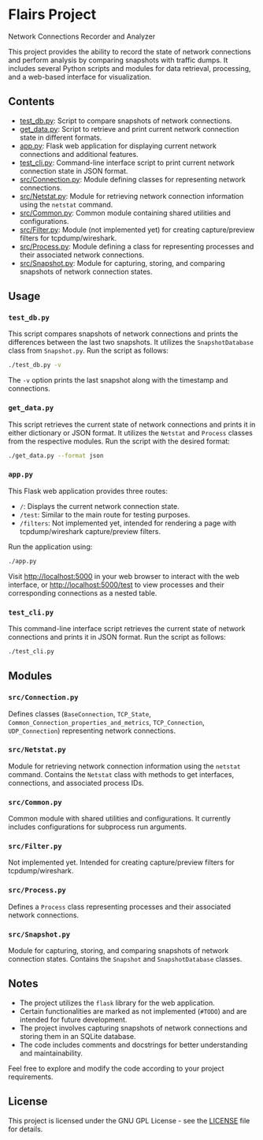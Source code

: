 # Flairs Project

Network Connections Recorder and Analyzer

This project provides the ability to record the state of network connections and perform analysis by comparing snapshots with traffic dumps. It includes several Python scripts and modules for data retrieval, processing, and a web-based interface for visualization.

## Contents

- [test_db.py](./test_db.py): Script to compare snapshots of network connections.
- [get_data.py](./get_data.py): Script to retrieve and print current network connection state in different formats.
- [app.py](./app.py): Flask web application for displaying current network connections and additional features.
- [test_cli.py](./test_cli.py): Command-line interface script to print current network connection state in JSON format.
- [src/Connection.py](./src/Connection.py): Module defining classes for representing network connections.
- [src/Netstat.py](./src/Netstat.py): Module for retrieving network connection information using the `netstat` command.
- [src/Common.py](./src/Common.py): Common module containing shared utilities and configurations.
- [src/Filter.py](./src/Filter.py): Module (not implemented yet) for creating capture/preview filters for tcpdump/wireshark.
- [src/Process.py](./src/Process.py): Module defining a class for representing processes and their associated network connections.
- [src/Snapshot.py](./src/Snapshot.py): Module for capturing, storing, and comparing snapshots of network connection states.

## Usage

### `test_db.py`

This script compares snapshots of network connections and prints the differences between the last two snapshots. It utilizes the `SnapshotDatabase` class from `Snapshot.py`. Run the script as follows:

```bash
./test_db.py -v
```

The `-v` option prints the last snapshot along with the timestamp and connections.

### `get_data.py`

This script retrieves the current state of network connections and prints it in either dictionary or JSON format. It utilizes the `Netstat` and `Process` classes from the respective modules. Run the script with the desired format:

```bash
./get_data.py --format json
```

### `app.py`

This Flask web application provides three routes:

- `/`: Displays the current network connection state.
- `/test`: Similar to the main route for testing purposes.
- `/filters`: Not implemented yet, intended for rendering a page with tcpdump/wireshark capture/preview filters.

Run the application using:

```bash
./app.py
```

Visit [http://localhost:5000](http://localhost:5000) in your web browser to interact with the web interface, or [http://localhost:5000/test](http://localhost:5000/test) to view processes and their corresponding connections as a nested table.

### `test_cli.py`

This command-line interface script retrieves the current state of network connections and prints it in JSON format. Run the script as follows:

```bash
./test_cli.py
```

## Modules

### `src/Connection.py`

Defines classes (`BaseConnection`, `TCP_State`, `Common_Connection_properties_and_metrics`, `TCP_Connection`, `UDP_Connection`) representing network connections.

### `src/Netstat.py`

Module for retrieving network connection information using the `netstat` command. Contains the `Netstat` class with methods to get interfaces, connections, and associated process IDs.

### `src/Common.py`

Common module with shared utilities and configurations. It currently includes configurations for subprocess run arguments.

### `src/Filter.py`

Not implemented yet. Intended for creating capture/preview filters for tcpdump/wireshark.

### `src/Process.py`

Defines a `Process` class representing processes and their associated network connections.

### `src/Snapshot.py`

Module for capturing, storing, and comparing snapshots of network connection states. Contains the `Snapshot` and `SnapshotDatabase` classes.

## Notes

- The project utilizes the `flask` library for the web application.
- Certain functionalities are marked as not implemented (`#TODO`) and are intended for future development.
- The project involves capturing snapshots of network connections and storing them in an SQLite database.
- The code includes comments and docstrings for better understanding and maintainability.

Feel free to explore and modify the code according to your project requirements.

## License

This project is licensed under the GNU GPL License - see the [LICENSE](LICENSE) file for details.
